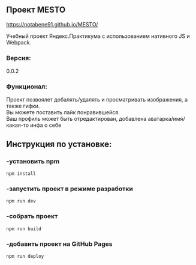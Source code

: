 ## Проект MESTO

https://notabene91.github.io/MESTO/

Учебный проект Яндекс.Практикума с использованием
нативного JS и Webpack.

### Версия:  
0.0.2

### Функционал: 
Проект позвоялет добалять/удалять и просматривать изображения, а также гифки.  
Вы можете поставить лайк понравившейся.  
Ваш профиль может быть отредактирован, добавлена аватарка/имя/какая-то инфа о себе

## Инструкция по установке:

### -установить npm
```
npm install
```
### -запустить проект в режиме разработки
```
npm run dev
```
### -собрать проект
```
npm run build
```
### -добавить проект на GitHub Pages
```
npm run deploy
```



